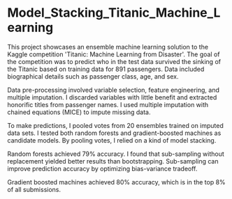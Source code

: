 # Model_Stacking_Titanic_Machine_Learning

This project showcases an ensemble machine learning solution to the Kaggle competition 'Titanic: Machine Learning from Disaster'. The goal of the competition was to predict who in the test data survived the sinking of the Titanic based on training data for 891 passengers. Data included biographical details such as passenger class, age, and sex.

Data pre-processing involved variable selection, feature engineering, and multiple imputation. I discarded variables with little benefit and extracted honorific titles from passenger names. I used multiple imputation with chained equations (MICE) to impute missing data.

To make predictions, I pooled votes from 20 ensembles trained on imputed data sets. I tested both random forests and gradient-boosted machines as candidate models. By pooling votes, I relied on a kind of model stacking.

Random forests achieved 79% accuracy. I found that sub-sampling without replacement yielded better results than bootstrapping. Sub-sampling can improve prediction accuracy by optimizing bias-variance tradeoff. 

Gradient boosted machines achieved 80% accuracy, which is in the top 8% of all submissions.
